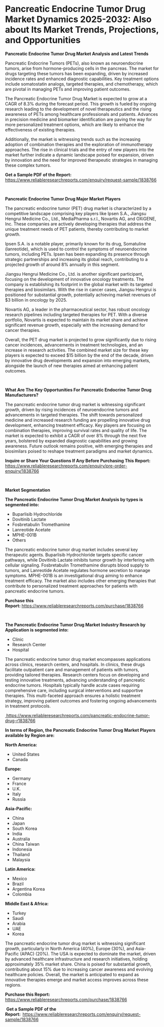 <p><h1>Pancreatic Endocrine Tumor Drug Market Dynamics 2025-2032: Also about Its Market Trends, Projections, and Opportunities</h1></p><p><strong>Pancreatic Endocrine Tumor Drug Market Analysis and Latest Trends</strong></p>
<p><p>Pancreatic Endocrine Tumors (PETs), also known as neuroendocrine tumors, arise from hormone-producing cells in the pancreas. The market for drugs targeting these tumors has been expanding, driven by increased incidence rates and enhanced diagnostic capabilities. Key treatment options include somatostatin analogs, targeted therapies, and chemotherapy, which are pivotal in managing PETs and improving patient outcomes.</p><p>The Pancreatic Endocrine Tumor Drug Market is expected to grow at a CAGR of 8.3% during the forecast period. This growth is fueled by ongoing research leading to the development of novel therapeutics and the rising awareness of PETs among healthcare professionals and patients. Advances in precision medicine and biomarker identification are paving the way for more personalized treatment options, which are likely to enhance the effectiveness of existing therapies.</p><p>Additionally, the market is witnessing trends such as the increasing adoption of combination therapies and the exploration of immunotherapy approaches. The rise in clinical trials and the entry of new players into the market further indicate a dynamic landscape poised for expansion, driven by innovation and the need for improved therapeutic strategies in managing these complex tumors.</p></p>
<p><strong>Get a Sample PDF of the Report:&nbsp;</strong> <a href="https://www.reliableresearchreports.com/enquiry/request-sample/1838766?utm_campaign=33&utm_medium=2&utm_source=Github&utm_content=ia&utm_term=19042025&utm_id=pancreatic-endocrine-tumor-drug">https://www.reliableresearchreports.com/enquiry/request-sample/1838766</a></p>
<p>&nbsp;</p>
<p><strong>Pancreatic Endocrine Tumor Drug Major Market Players</strong></p>
<p><p>The pancreatic endocrine tumor (PET) drug market is characterized by a competitive landscape comprising key players like Ipsen S.A., Jiangsu Hengrui Medicine Co., Ltd., MediaPharma s.r.l., Novartis AG, and OXiGENE, Inc. These companies are actively developing therapies that address the unique treatment needs of PET patients, thereby contributing to market growth.</p><p>Ipsen S.A. is a notable player, primarily known for its drug, Somatuline (lanreotide), which is used to control the symptoms of neuroendocrine tumors, including PETs. Ipsen has been expanding its presence through strategic partnerships and increasing its global reach, contributing to a projected growth of around 8% annually in this segment.</p><p>Jiangsu Hengrui Medicine Co., Ltd. is another significant participant, focusing on the development of innovative oncology treatments. The company is establishing its footprint in the global market with its targeted therapies and biosimilars. With the rise in cancer cases, Jiangsu Hengrui is positioned for substantial growth, potentially achieving market revenues of $3 billion in oncology by 2025.</p><p>Novartis AG, a leader in the pharmaceutical sector, has robust oncology research pipelines including targeted therapies for PET. With a diverse portfolio, Novartis is expected to maintain its market share and achieve significant revenue growth, especially with the increasing demand for cancer therapies.</p><p>Overall, the PET drug market is projected to grow significantly due to rising cancer incidences, advancements in treatment technologies, and an increase in research activities. The combined market size for these key players is expected to exceed $15 billion by the end of the decade, driven by innovative drug developments and expansion into emerging markets, alongside the launch of new therapies aimed at enhancing patient outcomes.</p></p>
<p>&nbsp;</p>
<p><strong>What Are The Key Opportunities For Pancreatic Endocrine Tumor Drug Manufacturers?</strong></p>
<p><p>The pancreatic endocrine tumor drug market is witnessing significant growth, driven by rising incidences of neuroendocrine tumors and advancements in targeted therapies. The shift towards personalized medicine and increased research funding are propelling innovative drug development, enhancing treatment efficacy. Key players are focusing on combination therapies, improving survival rates and quality of life. The market is expected to exhibit a CAGR of over 8% through the next five years, bolstered by expanded diagnostic capabilities and growing awareness. Future outlook remains positive, with emerging therapies and biosimilars poised to reshape treatment paradigms and market dynamics.</p></p>
<p><strong>Inquire or Share Your Questions If Any Before Purchasing This Report:</strong> <a href="https://www.reliableresearchreports.com/enquiry/pre-order-enquiry/1838766?utm_campaign=33&utm_medium=2&utm_source=Github&utm_content=ia&utm_term=19042025&utm_id=pancreatic-endocrine-tumor-drug">https://www.reliableresearchreports.com/enquiry/pre-order-enquiry/1838766</a></p>
<p>&nbsp;</p>
<p><strong>Market Segmentation</strong></p>
<p><strong>The Pancreatic Endocrine Tumor Drug Market Analysis by types is segmented into:</strong></p>
<p><ul><li>Buparlisib Hydrochloride</li><li>Dovitinib Lactate</li><li>Fosbretabulin Tromethamine</li><li>Lanreotide Acetate</li><li>MPHE-001B</li><li>Others</li></ul></p>
<p><p>The pancreatic endocrine tumor drug market includes several key therapeutic agents. Buparlisib Hydrochloride targets specific cancer pathways, while Dovitinib Lactate inhibits tumor growth by interfering with cellular signaling. Fosbretabulin Tromethamine disrupts blood supply to tumors, and Lanreotide Acetate regulates hormone secretion to manage symptoms. MPHE-001B is an investigational drug aiming to enhance treatment efficacy. The market also includes other emerging therapies that contribute to personalized treatment approaches for patients with pancreatic endocrine tumors.</p></p>
<p><strong>Purchase this Report:&nbsp;</strong><a href="https://www.reliableresearchreports.com/purchase/1838766?utm_campaign=33&utm_medium=2&utm_source=Github&utm_content=ia&utm_term=19042025&utm_id=pancreatic-endocrine-tumor-drug">https://www.reliableresearchreports.com/purchase/1838766</a></p>
<p>&nbsp;</p>
<p><strong>The Pancreatic Endocrine Tumor Drug Market Industry Research by Application is segmented into:</strong></p>
<p><ul><li>Clinic</li><li>Research Center</li><li>Hospital</li></ul></p>
<p><p>The pancreatic endocrine tumor drug market encompasses applications across clinics, research centers, and hospitals. In clinics, these drugs facilitate outpatient care and management of patients with tumors, providing tailored therapies. Research centers focus on developing and testing innovative treatments, advancing understanding of pancreatic endocrine tumors. Hospitals typically handle acute cases requiring comprehensive care, including surgical interventions and supportive therapies. This multi-faceted approach ensures a holistic treatment strategy, improving patient outcomes and fostering ongoing advancements in treatment protocols.</p></p>
<p><a href="https://www.reliableresearchreports.com/pancreatic-endocrine-tumor-drug-r1838766?utm_campaign=33&utm_medium=2&utm_source=Github&utm_content=ia&utm_term=19042025&utm_id=pancreatic-endocrine-tumor-drug">&nbsp;https://www.reliableresearchreports.com/pancreatic-endocrine-tumor-drug-r1838766</a></p>
<p><strong>In terms of Region, the Pancreatic Endocrine Tumor Drug Market Players available by Region are:</strong></p>
<p>
    <p> <strong> North America: </strong>
        <ul>
            <li>United States</li>
            <li>Canada</li>
        </ul>
        </p> 
    <p> <strong> Europe: </strong>
        <ul>
            <li>Germany</li>
            <li>France</li>
            <li>U.K.</li>
            <li>Italy</li>
            <li>Russia</li>
        </ul>
        </p> 
    <p> <strong> Asia-Pacific: </strong>
        <ul>
            <li>China</li>
            <li>Japan</li>
            <li>South Korea</li>
            <li>India</li>
            <li>Australia</li>
            <li>China Taiwan</li>
            <li>Indonesia</li>
            <li>Thailand</li>
            <li>Malaysia</li>
        </ul>
        </p> 
    <p> <strong> Latin America: </strong>
        <ul>
            <li>Mexico</li>
            <li>Brazil</li>
            <li>Argentina Korea</li>
            <li>Colombia</li>
        </ul>
        </p> 
    <p> <strong> Middle East & Africa: </strong>
        <ul>
            <li>Turkey</li>
            <li>Saudi</li>
            <li>Arabia</li>
            <li>UAE</li>
            <li>Korea</li>
        </ul>
    </p>
    </p>
<p><p>The pancreatic endocrine tumor drug market is witnessing significant growth, particularly in North America (40%), Europe (30%), and Asia-Pacific (APAC) (20%). The USA is expected to dominate the market, driven by advanced healthcare infrastructure and research initiatives, holding approximately 35% market share. China is poised for substantial growth, contributing about 15% due to increasing cancer awareness and evolving healthcare policies. Overall, the market is anticipated to expand as innovative therapies emerge and market access improves across these regions.</p></p>
<p><strong>Purchase this Report: </strong><a href="https://www.reliableresearchreports.com/purchase/1838766?utm_campaign=33&utm_medium=2&utm_source=Github&utm_content=ia&utm_term=19042025&utm_id=pancreatic-endocrine-tumor-drug">https://www.reliableresearchreports.com/purchase/1838766</a></p>
<p>&nbsp;<strong>Get a Sample PDF of the Report:&nbsp;&nbsp;</strong><a href="https://www.reliableresearchreports.com/enquiry/request-sample/1838766?utm_campaign=33&utm_medium=2&utm_source=Github&utm_content=ia&utm_term=19042025&utm_id=pancreatic-endocrine-tumor-drug">https://www.reliableresearchreports.com/enquiry/request-sample/1838766</a></p>
<p><strong></strong></p>
<p><p></p><p></p><p></p></p>